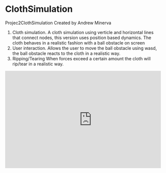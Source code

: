 # ClothSimulation
Projec2ClothSimulation
Created by Andrew Minerva

1. Cloth simulation.  A cloth simulation using verticle and horizontal lines that connect nodes, this version uses position based dynamics.  The cloth behaves in a realistic fashion with a ball obstacle on screen
2. User interaction.  Allows the user to move the ball obstacle using wasd, the ball obstacle reacts to the cloth in a realistic way.
3. Ripping/Tearing When forces exceed a certain amount the cloth will rip/tear in a realistic way.

<div style=overflow:hidden;resize:none;max-width:100%;><div id=embed-google-map style="height:100%; width:100%;max-width:100%;"><iframe allowFullScreen="allowFullScreen" src="https://www.youtube.com/embed/jNQXAC9IVRw?ecver=1&amp;iv_load_policy=1&amp;yt:stretch=16:9&amp;autohide=1&amp;color=red&amp;width=560&amp;width=560" width="560" height="315" allowtransparency="true" frameborder="0"></iframe></div><p><a id="vcz3E98t" href="https://www.vpnhound.com/best-vpn/best-free-vpns/">of try a free VPN</a></p><small>Powered by <a rel=noopener href=https://youtubevideoembed.com/ >Embed YouTube Video</a></small></div>

This video features ripping/tearing, cloth simulation, and user interaction as the red ball is moved by the user to create tears in the fabric.

https://youtube.com/shorts/0EJrHWr_xkI?feature=share

This video features nodes over the cloth mesh to create a solid cloth object


I faced two major problems working on this project, the first being diagonal cross sections between nodes,  I eventually removed this element as I found that horizontal and vertical line segments were enough to create believable behavior.

The other problem I faced when creating the project was that nodes, when given sufficient energy, would fly too far and never be able to recover, this in turn would cause the nodes around it to stretch to their maximum and never relax.  I solved this behavior by simply creating small link lengths that would not generate a force large enough to destabilize the simulation.

Art contest submission

While working on creating diagonal cross sections I came across some very funny unexpected behavior.  
https://im5.ezgif.com/tmp/ezgif-5-999c300b60.gif

